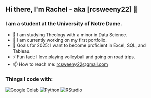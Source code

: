 ## Hi there, I'm Rachel - aka [rcsweeny22] 👋

### I am a student at the University of Notre Dame.

- 🔭  I am studying Theology with a minor in Data Science. 
- 🌱  I am currently working on my first portfolio.
- 🥅  Goals for 2025: I want to become proficient in Excel, SQL, and Tableau. 
- ⚡ Fun fact: I love playing volleyball and going on road trips.
- 📫 How to reach me: rcsweeny22@gmail.com

### Things I code with:</h3>
<p>
  <img alt="Google Colab" src="https://img.shields.io/badge/-Google Colab-45b8d8?style=flat-square&logo=googlecolab&logoColor=white" />
  <img alt="Python" src="https://img.shields.io/badge/-Python-8DD6F9?style=flat-square&logo=python&logoColor=white" /> 
  <img alt="RStudio" src="https://img.shields.io/badge/-RStudio-46a2f1?style=flat-square&logo=rstudio&logoColor=white" />

<!--
**rcsweeny22/rcsweeny22** is a ✨ _special_ ✨ repository because its `README.md` (this file) appears on your GitHub profile.

Here are some ideas to get you started:

- 🔭 I’m currently working on ...
- 🌱 I’m currently learning ...
- 👯 I’m looking to collaborate on ...
- 🤔 I’m looking for help with ...
- 💬 Ask me about ...
- 📫 How to reach me: ...
- 😄 Pronouns: ...
- ⚡ Fun fact: ...
-->

